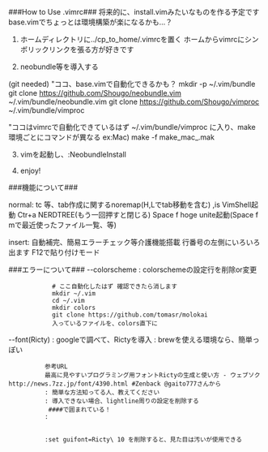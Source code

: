 
###How to Use .vimrc###
  将来的に、install.vimみたいなものを作る予定です
  base.vimでちょっとは環境構築が楽になるかも…？


1. ホームディレクトリに../cp_to_home/.vimrcを置く
    ホームからvimrcにシンボリックリンクを張る方が好きです

2. neobundle等を導入する
  
  (git needed)
  "ココ、base.vimで自動化できるかも？
  mkdir -p ~/.vim/bundle
  git clone https://github.com/Shougo/neobundle.vim ~/.vim/bundle/neobundle.vim
  git clone https://github.com/Shougo/vimproc ~/.vim/bundle/vimproc

  "ココはvimrcで自動化できているはず
  ~/.vim/bundle/vimproc に入り、make
    環境ごとにコマンドが異なる
    ex:Mac) make -f make_mac_.mak 

3. vimを起動し、:NeobundleInstall

4. enjoy!


###機能について###

  normal:
    tc 等、tab作成に関するnoremap(H,Lでtab移動を含む)
    ,is VimShell起動
    Ctr+a NERDTREE(もう一回押すと閉じる)
    Space f hoge  unite起動(Space f mで最近使ったファイル一覧、等)
 
  insert:
    自動補完、簡易エラーチェック等介護機能搭載
    行番号の左側にいろいろ出ます
    F12で貼り付けモード

###エラーについて###
--colorscheme : colorschemeの設定行を削除or変更

                # ここ自動化したはず 確認できたら消します
                mkdir ~/.vim
                cd ~/.vim
                mkdir colors
                git clone https://github.com/tomasr/molokai
                入っているファイルを、colors直下に


--font(Ricty) : googleで調べて、Rictyを導入
              : brewを使える環境なら、簡単っぽい
             
              参考URL
              最高に見やすいプログラミング用フォントRictyの生成と使い方 - ウェブソク http://news.7zz.jp/font/4390.html #Zenback @gaito777さんから
              : 簡単な方法知ってる人、教えてください
              : 導入できない場合、lightline周りの設定を削除する
               ####で囲まれている！
              :
              
              
              :set guifont=Ricty\ 10 を削除すると、見た目は汚いが使用できる




